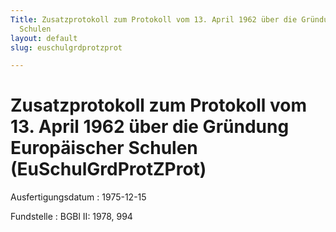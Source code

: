 ```yaml
---
Title: Zusatzprotokoll zum Protokoll vom 13. April 1962 über die Gründung Europäischer
  Schulen
layout: default
slug: euschulgrdprotzprot

---
```


# Zusatzprotokoll zum Protokoll vom 13. April 1962 über die Gründung Europäischer Schulen (EuSchulGrdProtZProt)

Ausfertigungsdatum
:   1975-12-15

Fundstelle
:   BGBl II: 1978, 994

